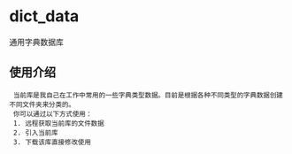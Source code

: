 # dict_data
通用字典数据库


## 使用介绍
```mrkdown
 当前库是我自己在工作中常用的一些字典类型数据。目前是根据各种不同类型的字典数据创建不同文件夹来分类的。
 你可以通过以下方式使用：
 1. 远程获取当前库的文件数据
 2. 引入当前库
 3. 下载该库直接修改使用
```